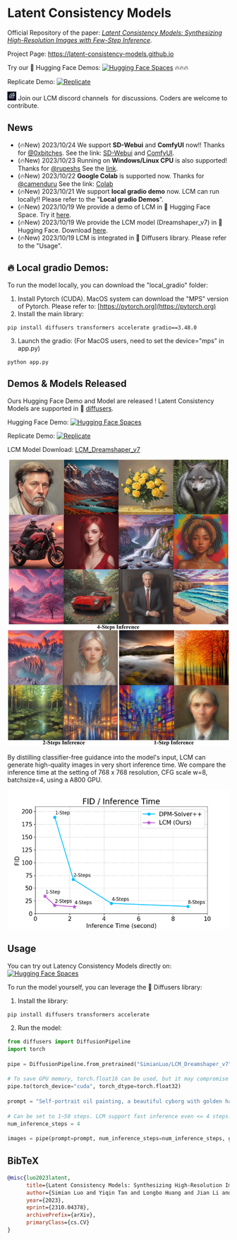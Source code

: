# Latent Consistency Models

Official Repository of the paper: *[Latent Consistency Models: Synthesizing High-Resolution Images with Few-Step Inference](https://arxiv.org/abs/2310.04378)*.

Project Page: https://latent-consistency-models.github.io

Try our 🤗 Hugging Face Demos: [![Hugging Face Spaces](https://img.shields.io/badge/%F0%9F%A4%97%20Hugging%20Face-Spaces-blue)](https://huggingface.co/spaces/SimianLuo/Latent_Consistency_Model) 🔥🔥🔥

Replicate Demo: [![Replicate](https://replicate.com/cjwbw/latent-consistency-model/badge)](https://replicate.com/cjwbw/latent-consistency-model) 

<img src="./lcm_logo.png" width="4%" alt="" /> Join our LCM discord channels <a href="https://discord.gg/tKuDcPH8" style="text-decoration:none;">
    <img src="https://user-images.githubusercontent.com/25839884/218347213-c080267f-cbb6-443e-8532-8e1ed9a58ea9.png" width="3%" alt="" /></a> for discussions. Coders are welcome to contribute.

## News 
- (🔥New) 2023/10/24 We support **SD-Webui** and **ComfyUI** now!! Thanks for [@0xbitches](https://github.com/0xbitches). See the link: [SD-Webui](https://github.com/0xbitches/sd-webui-lcm) and [ComfyUI](https://github.com/0xbitches/ComfyUI-LCM). 
- (🔥New) 2023/10/23 Running on **Windows/Linux CPU** is also supported! Thanks for [@rupeshs](https://github.com/rupeshs) See the [link](https://github.com/rupeshs/fastsdcpu).
- (🔥New) 2023/10/22 **Google Colab** is supported now. Thanks for [@camenduru](https://github.com/camenduru/stable-diffusion-webui-colab) See the link: [Colab](https://github.com/camenduru/stable-diffusion-webui-colab/blob/main/special/stable/lcm_dreamshaper_v7_webui_colab.ipynb)
- (🔥New) 2023/10/21 We support **local gradio demo** now. LCM can run locally!! Please refer to the "**Local gradio Demos**".
- (🔥New) 2023/10/19 We provide a demo of LCM in 🤗 Hugging Face Space. Try it [here](https://huggingface.co/spaces/SimianLuo/Latent_Consistency_Model).
- (🔥New) 2023/10/19 We provide the LCM model (Dreamshaper_v7) in 🤗 Hugging Face. Download [here](https://huggingface.co/SimianLuo/LCM_Dreamshaper_v7).
- (🔥New) 2023/10/19 LCM is integrated in 🧨 Diffusers library. Please refer to the "Usage".

## 🔥 Local gradio Demos:
To run the model locally, you can download the "local_gradio" folder:
1. Install Pytorch (CUDA). MacOS system can download the "MPS" version of Pytorch. Please refer to: [https://pytorch.org](https://pytorch.org)
2. Install the main library:
```
pip install diffusers transformers accelerate gradio==3.48.0 
```
3. Launch the gradio: (For MacOS users, need to set the device="mps" in app.py)
```
python app.py
```

## Demos & Models Released
Ours Hugging Face Demo and Model are released ! Latent Consistency Models are supported in 🧨 [diffusers](https://github.com/huggingface/diffusers). 

Hugging Face Demo: [![Hugging Face Spaces](https://img.shields.io/badge/%F0%9F%A4%97%20Hugging%20Face-Spaces-blue)](https://huggingface.co/spaces/SimianLuo/Latent_Consistency_Model)

Replicate Demo: [![Replicate](https://replicate.com/cjwbw/latent-consistency-model/badge)](https://replicate.com/cjwbw/latent-consistency-model) 

LCM Model Download: [LCM_Dreamshaper_v7](https://huggingface.co/SimianLuo/LCM_Dreamshaper_v7)

<p align="center">
    <img src="teaser.png">
</p>

By distilling classifier-free guidance into the model's input, LCM can generate high-quality images in very short inference time. We compare the inference time at the setting of 768 x 768 resolution, CFG scale w=8, batchsize=4, using a A800 GPU. 

<p align="center">
    <img src="speed_fid.png">
</p>

## Usage

You can try out Latency Consistency Models directly on:
[![Hugging Face Spaces](https://img.shields.io/badge/%F0%9F%A4%97%20Hugging%20Face-Spaces-blue)](https://huggingface.co/spaces/SimianLuo/Latent_Consistency_Model)

To run the model yourself, you can leverage the 🧨 Diffusers library:
1. Install the library:
```
pip install diffusers transformers accelerate
```

2. Run the model:
```py
from diffusers import DiffusionPipeline
import torch

pipe = DiffusionPipeline.from_pretrained("SimianLuo/LCM_Dreamshaper_v7", custom_pipeline="latent_consistency_txt2img", custom_revision="main")

# To save GPU memory, torch.float16 can be used, but it may compromise image quality.
pipe.to(torch_device="cuda", torch_dtype=torch.float32)

prompt = "Self-portrait oil painting, a beautiful cyborg with golden hair, 8k"

# Can be set to 1~50 steps. LCM support fast inference even <= 4 steps. Recommend: 1~8 steps.
num_inference_steps = 4 

images = pipe(prompt=prompt, num_inference_steps=num_inference_steps, guidance_scale=8.0, lcm_origin_steps=50, output_type="pil").images
```

## BibTeX

```bibtex
@misc{luo2023latent,
      title={Latent Consistency Models: Synthesizing High-Resolution Images with Few-Step Inference}, 
      author={Simian Luo and Yiqin Tan and Longbo Huang and Jian Li and Hang Zhao},
      year={2023},
      eprint={2310.04378},
      archivePrefix={arXiv},
      primaryClass={cs.CV}
}
```
